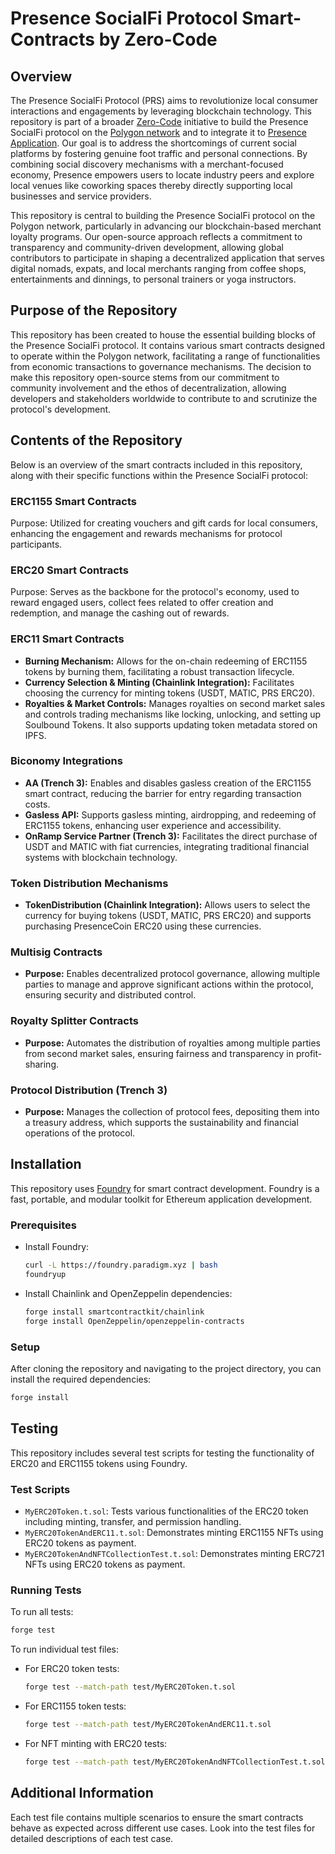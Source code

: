 
# Presence SocialFi Protocol Smart-Contracts by Zero-Code

## Overview
The Presence SocialFi Protocol (PRS) aims to revolutionize local consumer interactions and engagements by leveraging blockchain technology. This repository is part of a broader [Zero-Code](https://zero-code.io) initiative to build the Presence SocialFi protocol on the [Polygon network](https://polygon.technology/) and to integrate it to [Presence Application](https://presence.bio/). Our goal is to address the shortcomings of current social platforms by fostering genuine foot traffic and personal connections. By combining social discovery mechanisms with a merchant-focused economy, Presence empowers users to locate industry peers and explore local venues like coworking spaces thereby directly supporting local businesses and service providers.

This repository is central to building the Presence SocialFi protocol on the Polygon network, particularly in advancing our blockchain-based merchant loyalty programs. Our open-source approach reflects a commitment to transparency and community-driven development, allowing global contributors to participate in shaping a decentralized application that serves digital nomads, expats, and local merchants ranging from coffee shops, entertainments and dinnings, to personal trainers or yoga instructors.


## Purpose of the Repository
This repository has been created to house the essential building blocks of the Presence SocialFi protocol. It contains various smart contracts designed to operate within the Polygon network, facilitating a range of functionalities from economic transactions to governance mechanisms. The decision to make this repository open-source stems from our commitment to community involvement and the ethos of decentralization, allowing developers and stakeholders worldwide to contribute to and scrutinize the protocol's development.

## Contents of the Repository
Below is an overview of the smart contracts included in this repository, along with their specific functions within the Presence SocialFi protocol:

### ERC1155 Smart Contracts
Purpose: Utilized for creating vouchers and gift cards for local consumers, enhancing the engagement and rewards mechanisms for protocol participants.
### ERC20 Smart Contracts
Purpose: Serves as the backbone for the protocol's economy, used to reward engaged users, collect fees related to offer creation and redemption, and manage the cashing out of rewards.
### ERC11 Smart Contracts
- **Burning Mechanism:** Allows for the on-chain redeeming of ERC1155 tokens by burning them, facilitating a robust transaction lifecycle.
- **Currency Selection & Minting (Chainlink Integration):** Facilitates choosing the currency for minting tokens (USDT, MATIC, PRS ERC20).
- **Royalties & Market Controls:** Manages royalties on second market sales and controls trading mechanisms like locking, unlocking, and setting up Soulbound Tokens. It also supports updating token metadata stored on IPFS.
### Biconomy Integrations
- **AA (Trench 3):** Enables and disables gasless creation of the ERC1155 smart contract, reducing the barrier for entry regarding transaction costs.
- **Gasless API:** Supports gasless minting, airdropping, and redeeming of ERC1155 tokens, enhancing user experience and accessibility.
- **OnRamp Service Partner (Trench 3):** Facilitates the direct purchase of USDT and MATIC with fiat currencies, integrating traditional financial systems with blockchain technology.
### Token Distribution Mechanisms
- **TokenDistribution (Chainlink Integration):** Allows users to select the currency for buying tokens (USDT, MATIC, PRS ERC20) and supports purchasing PresenceCoin ERC20 using these currencies.
### Multisig Contracts
- **Purpose:** Enables decentralized protocol governance, allowing multiple parties to manage and approve significant actions within the protocol, ensuring security and distributed control.
### Royalty Splitter Contracts
- **Purpose:** Automates the distribution of royalties among multiple parties from second market sales, ensuring fairness and transparency in profit-sharing.
### Protocol Distribution (Trench 3)
- **Purpose:** Manages the collection of protocol fees, depositing them into a treasury address, which supports the sustainability and financial operations of the protocol.

## Installation

This repository uses [Foundry](https://book.getfoundry.sh/) for smart contract development. Foundry is a fast, portable, and modular toolkit for Ethereum application development.

### Prerequisites

- Install Foundry:
  ```sh
  curl -L https://foundry.paradigm.xyz | bash
  foundryup
  ```

- Install Chainlink and OpenZeppelin dependencies:
  ```sh
  forge install smartcontractkit/chainlink
  forge install OpenZeppelin/openzeppelin-contracts
  ```

### Setup

After cloning the repository and navigating to the project directory, you can install the required dependencies:

```sh
forge install
```

## Testing

This repository includes several test scripts for testing the functionality of ERC20 and ERC1155 tokens using Foundry.

### Test Scripts

- `MyERC20Token.t.sol`: Tests various functionalities of the ERC20 token including minting, transfer, and permission handling.
- `MyERC20TokenAndERC11.t.sol`: Demonstrates minting ERC1155 NFTs using ERC20 tokens as payment.
- `MyERC20TokenAndNFTCollectionTest.t.sol`: Demonstrates minting ERC721 NFTs using ERC20 tokens as payment.

### Running Tests

To run all tests:

```sh
forge test
```

To run individual test files:

- For ERC20 token tests:
  ```sh
  forge test --match-path test/MyERC20Token.t.sol
  ```

- For ERC1155 token tests:
  ```sh
  forge test --match-path test/MyERC20TokenAndERC11.t.sol
  ```

- For NFT minting with ERC20 tests:
  ```sh
  forge test --match-path test/MyERC20TokenAndNFTCollectionTest.t.sol
  ```

## Additional Information

Each test file contains multiple scenarios to ensure the smart contracts behave as expected across different use cases. Look into the test files for detailed descriptions of each test case.
